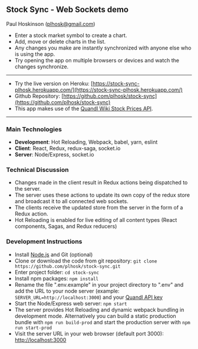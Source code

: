 ## Stock Sync - Web Sockets demo
Paul Hoskinson (plhosk@gmail.com)

- Enter a stock market symbol to create a chart.
- Add, move or delete charts in the list.
- Any changes you make are instantly synchronized with anyone else who is using the app.
- Try opening the app on multiple browsers or devices and watch the changes synchronize.

---

- Try the live version on Heroku: [https://stock-sync-plhosk.herokuapp.com/](https://stock-sync-plhosk.herokuapp.com/)
- Github Repository: [https://github.com/plhosk/stock-sync](https://github.com/plhosk/stock-sync)
- This app makes use of the [Quandl Wiki Stock Prices API](https://www.quandl.com/data/WIKI-Wiki-EOD-Stock-Prices/documentation/documentation).

---

### Main Technologies
- **Development**: Hot Reloading, Webpack, babel, yarn, eslint
- **Client**: React, Redux, redux-saga, socket.io
- **Server**: Node/Express, socket.io

### Technical Discussion
- Changes made in the client result in Redux actions being dispatched to the server.
- The server uses these actions to update its own copy of the redux store and broadcast it to all connected web sockets.
- The clients receive the updated store from the server in the form of a Redux action.
- Hot Reloading is enabled for live editing of all content types (React components, Sagas, and Redux reducers)

### Development Instructions
- Install [Node.js](https://nodejs.org/en/) and Git (optional)
- Clone or download the code from git repository: `git clone https://github.com/plhosk/stock-sync.git`
- Enter project folder: `cd stock-sync`
- Install npm packages: `npm install`
- Rename the file ".env.example" in your project directory to ".env" and add the URL to your node server (example: `SERVER_URL=http://localhost:3000`) and your [Quandl API key](https://www.quandl.com/data/WIKI-Wiki-EOD-Stock-Prices/documentation/documentation)
- Start the Node/Express web server: `npm start`
- The server provides Hot Reloading and dynamic webpack bundling in development mode. Alternatively you can build a static production bundle with `npm run build-prod` and start the production server with `npm run start-prod`
- Visit the server URL in your web browser (default port 3000): [http://localhost:3000](http://localhost:3000)
